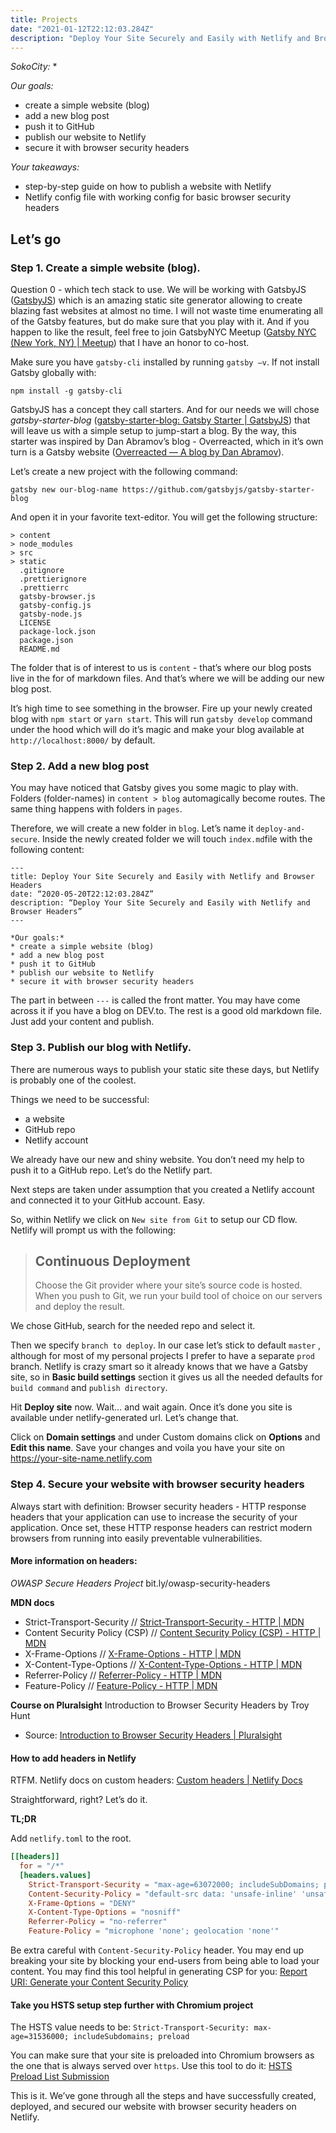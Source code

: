 ```yaml
---
title: Projects
date: "2021-01-12T22:12:03.284Z"
description: "Deploy Your Site Securely and Easily with Netlify and Browser Headers"
---
```


*SokoCity:*
*

*Our goals:*
* create a simple website (blog)
* add a new blog post
* push it to GitHub
* publish our website to Netlify
* secure it with browser security headers

*Your takeaways:*
* step-by-step guide on how to publish a website with Netlify
* Netlify config file with working config for basic browser security headers

## Let’s go
### Step 1. Create a simple website (blog). 
Question 0 - which tech stack to use. We will be working with GatsbyJS ([GatsbyJS](https://www.gatsbyjs.org/)) which is an amazing static site generator allowing to create blazing fast websites at almost no time. I will not waste time enumerating all of the Gatsby features, but do make sure that you play with it. And if you happen to like the result, feel free to join GatsbyNYC Meetup ([Gatsby NYC (New York, NY) | Meetup](https://www.meetup.com/Gatsby-NYC/)) that I have an honor to co-host.

Make sure you have `gatsby-cli` installed by running `gatsby —v`. If not install Gatsby globally with:
```shell
npm install -g gatsby-cli
```

GatsbyJS has a concept they call starters. And for our needs we will chose *gatsby-starter-blog* ([gatsby-starter-blog: Gatsby Starter | GatsbyJS](https://www.gatsbyjs.org/starters/gatsbyjs/gatsby-starter-blog/)) that will leave us with a simple setup to jump-start a blog. By the way, this starter was inspired by Dan Abramov’s blog - Overreacted, which in it’s own turn is a Gatsby website ([Overreacted — A blog by Dan Abramov](https://overreacted.io/)).

Let’s create a new project with the following command:
```shell
gatsby new our-blog-name https://github.com/gatsbyjs/gatsby-starter-blog
```

And open it in your favorite text-editor.  You will get the following structure:
```
> content
> node_modules
> src
> static
  .gitignore
  .prettierignore
  .prettierrc
  gatsby-browser.js
  gatsby-config.js
  gatsby-node.js
  LICENSE
  package-lock.json
  package.json
  README.md
```

The folder that is of interest to us is `content` - that’s where our blog posts live in the for of markdown files. And that’s where we will be adding our new blog post.

It’s high time to see something in the browser. Fire up your newly created blog with  `npm start` or `yarn start`. This will run `gatsby develop` command under the hood which will do it’s magic and make your blog available at `http://localhost:8000/` by default. 

### Step 2. Add a new blog post
You may have noticed that Gatsby gives you some magic to play with. Folders (folder-names) in `content > blog` automagically become routes. The same thing happens with folders in `pages`. 

Therefore, we will create a new folder in `blog`. Let’s name it `deploy-and-secure`. Inside the newly created folder we will touch `index.md`file with the following content: 
```MD
---
title: Deploy Your Site Securely and Easily with Netlify and Browser Headers
date: “2020-05-20T22:12:03.284Z”
description: “Deploy Your Site Securely and Easily with Netlify and Browser Headers”
---

*Our goals:*
* create a simple website (blog)
* add a new blog post
* push it to GitHub
* publish our website to Netlify
* secure it with browser security headers
```

The part in between `---` is called the front matter.  You may have come across it if you have a blog on DEV.to. The rest is a good old markdown file. Just add your content and publish.

### Step 3. Publish our blog with Netlify.
There are numerous ways to publish your static site these days, but Netlify is probably one of the coolest.

Things we need to be successful:
* a website
* GitHub repo
* Netlify account

We already have our new and shiny website. You don’t need my help to push it to a GitHub repo. Let’s do the Netlify part. 

Next steps are taken under assumption that you created a Netlify account and connected it to your GitHub account. Easy.

So, within Netlify we click on `New site from Git` to setup our CD flow. Netlify will prompt us with the following:

> ## Continuous Deployment
> Choose the Git provider where your site’s source code is hosted. When you push to Git, we run your build tool of choice on our servers and deploy the result.

We chose GitHub, search for the needed repo and select it.

Then we specify `branch to deploy`. In our case let’s stick to default `master` , although for most of my personal projects I prefer to have a separate `prod` branch. Netlify is crazy smart so it already knows that we have a Gatsby site, so in **Basic build settings** section it gives us all the needed defaults for `build command` and `publish directory`.

Hit **Deploy site** now. Wait… and wait again. Once it’s done you site is available under netlify-generated url. Let’s change that. 

Click on **Domain settings** and under Custom domains click on **Options** and **Edit this name**. Save your changes and voila you have your site on https://your-site-name.netlify.com

### Step 4. Secure your website with browser security headers

Always start with definition:
Browser security headers - HTTP response headers that your application can use to increase the security of your application. Once set, these HTTP response headers can restrict modern browsers from running into easily preventable vulnerabilities.

#### More information on headers:
*OWASP Secure Headers Project*
bit.ly/owasp-security-headers

**MDN docs**
* Strict-Transport-Security // [Strict-Transport-Security - HTTP | MDN](https://developer.mozilla.org/en-US/docs/Web/HTTP/Headers/Strict-Transport-Security)
* Content Security Policy (CSP) // [Content Security Policy (CSP) - HTTP | MDN](https://developer.mozilla.org/en-US/docs/Web/HTTP/CSP)
* X-Frame-Options // [X-Frame-Options - HTTP | MDN](https://developer.mozilla.org/en-US/docs/Web/HTTP/Headers/X-Frame-Options)
* X-Content-Type-Options // [X-Content-Type-Options - HTTP | MDN](https://developer.mozilla.org/en-US/docs/Web/HTTP/Headers/X-Content-Type-Options)
* Referrer-Policy // [Referrer-Policy - HTTP | MDN](https://developer.mozilla.org/en-US/docs/Web/HTTP/Headers/Referrer-Policy)
* Feature-Policy // [Feature-Policy - HTTP | MDN](https://developer.mozilla.org/en-US/docs/Web/HTTP/Headers/Feature-Policy)

**Course on Pluralsight**
Introduction to Browser Security Headers by Troy Hunt
* Source: [Introduction to Browser Security Headers | Pluralsight](https://www.pluralsight.com/courses/browser-security-headers)

#### How to add headers in Netlify
RTFM. Netlify docs on custom headers: [Custom headers | Netlify Docs](https://docs.netlify.com/routing/headers/)

Straightforward, right? Let’s do it.

**TL;DR**

Add `netlify.toml` to the root.
```toml
[[headers]]
  for = "/*"
  [headers.values]
    Strict-Transport-Security = "max-age=63072000; includeSubDomains; preload"
    Content-Security-Policy = "default-src data: 'unsafe-inline' 'unsafe-eval' https:; script-src data: 'unsafe-inline' 'unsafe-eval' https: blob:; style-src data: 'unsafe-inline' https:; img-src data: https: blob:; font-src data: https:; connect-src https: wss: blob:; media-src https: blob:; object-src https:; child-src https: data: blob:; form-action https:; block-all-mixed-content"
    X-Frame-Options = "DENY"
    X-Content-Type-Options = "nosniff"
    Referrer-Policy = "no-referrer"
    Feature-Policy = "microphone 'none'; geolocation 'none'"
```

Be extra careful with `Content-Security-Policy` header. You may end up breaking your site by blocking your end-users from being able to load your content. You may find this tool helpful in generating CSP for you: [Report URI: Generate your Content Security Policy](https://report-uri.com/home/generate)

#### Take you HSTS setup step further with Chromium project

The HSTS value needs to be:
`Strict-Transport-Security: max-age=31536000; includeSubdomains; preload`

You can make sure that your site is preloaded into Chromium browsers as the one that is always served over `https`. Use this tool to do it: [HSTS Preload List Submission](https://hstspreload.org/)

This is it. We’ve gone through all the steps and have successfully created, deployed, and secured our website with browser security headers on Netlify.

